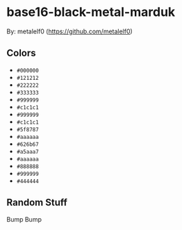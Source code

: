 # base16-black-metal-marduk

By: metalelf0 (https://github.com/metalelf0)

## Colors

* `#000000`
* `#121212`
* `#222222`
* `#333333`
* `#999999`
* `#c1c1c1`
* `#999999`
* `#c1c1c1`
* `#5f8787`
* `#aaaaaa`
* `#626b67`
* `#a5aaa7`
* `#aaaaaa`
* `#888888`
* `#999999`
* `#444444`

## Random Stuff

Bump
Bump
